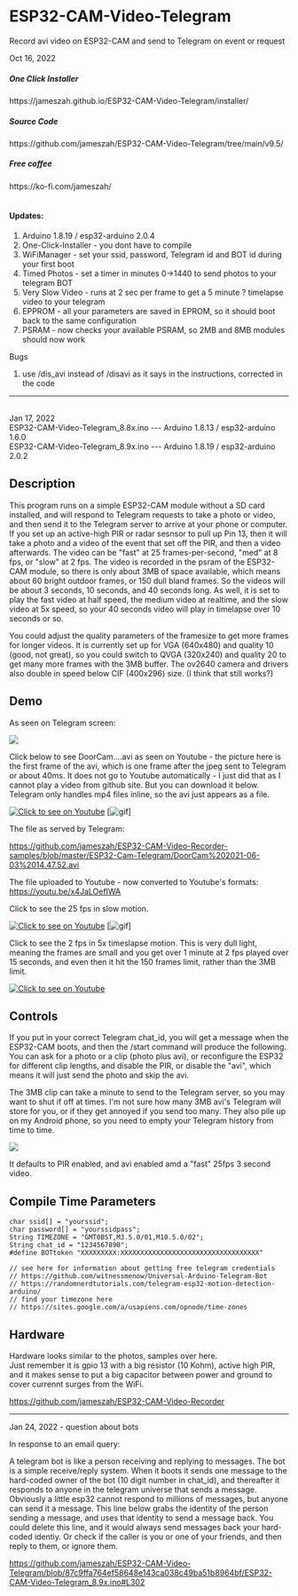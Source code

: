 # ESP32-CAM-Video-Telegram
Record avi video on ESP32-CAM and send to Telegram on event or request

Oct 16, 2022

<h5>One Click Installer</h5>
https://jameszah.github.io/ESP32-CAM-Video-Telegram/installer/
<h5>Source Code</h5>
https://github.com/jameszah/ESP32-CAM-Video-Telegram/tree/main/v9.5/
<h5>Free coffee</h5> 
https://ko-fi.com/jameszah/
<br/>
<br/>
                    
<h4>Updates:</h4>

1.  Arduino 1.8.19 / esp32-arduino 2.0.4
2.  One-Click-Installer - you dont have to compile
3.  WiFiManager - set your ssid, password, Telegram id and BOT id during your first boot
4.  Timed Photos - set a timer in minutes 0->1440 to send photos to your telegram BOT
5.  Very Slow Video - runs at 2 sec per frame to get a 5 minute ? timelapse video to your telegram
6.  EPPROM - all your parameters are saved in EPROM, so it should boot back to the same configuration
7.  PSRAM - now checks your available PSRAM, so 2MB and 8MB modules should now work

Bugs 

1. use /dis_avi instead of /disavi as it says in the instructions, corrected in the code

--------------
<br/>
Jan 17, 2022  
<br/>  
ESP32-CAM-Video-Telegram_8.8x.ino --- Arduino 1.8.13 / esp32-arduino 1.6.0    <br/>   
ESP32-CAM-Video-Telegram_8.9x.ino --- Arduino 1.8.19 / esp32-arduino 2.0.2    <br/>     


<h2> Description </h2>

This program runs on a simple ESP32-CAM module without a SD card installed, and will respond to Telegram requests to take a photo or video, and then send it to the Telegram server to arrive at your phone or computer.  If you set up an active-high PIR or radar sesnsor to pull up Pin 13, then it will take a photo and a video of the event that set off the PIR, and then a video afterwards.  The video can be "fast" at 25 frames-per-second, "med" at 8 fps, or "slow" at 2 fps.  The video is recorded in the psram of the ESP32-CAM module, so there is only about 3MB of space available, which means about 60 bright outdoor frames, or 150 dull bland frames.  So the videos will be about 3 seconds, 10 seconds, and 40 seconds long.  As well, it is set to play the fast video at half speed, the medium video at realtime, and the slow video at 5x speed, so your 40 seconds video will play in timelapse over 10 seconds or so.  

You could adjust the quality parameters of the framesize to get more frames for longer videos.  It is currently set up for VGA (640x480) and quality 10 (good, not great), so you could switch to QVGA (320x240) and quality 20 to get many more frames with the 3MB buffer.  The ov2640 camera and drivers also double in speed below CIF (400x296) size.  (I think that still works?)

<h2> Demo </h2>

As seen on Telegram screen: <br>

<img src="./magpie.jpg">

Click below to see DoorCam....avi as seen on Youtube - the picture here is the first frame of the avi, which is one frame after the jpeg sent to Telegram or about 40ms.  It does not go to Youtube automatically - I just did that as I cannot play a video from github site.  But you can download it below.  Telegram only handles mp4 files inline, so the avi just appears as a file.

[![Click to see on Youtube](http://img.youtube.com/vi/x4JaLOefIWA/hqdefault.jpg)](http://www.youtube.com/watch?v=x4JaLOefIWA "Magpie from Youtube")
[![gif](https://media.giphy.com/media/Cm9930ondKHQihs1Zi/giphy.gif)]

The file as served by Telegram:<br>

https://github.com/jameszah/ESP32-CAM-Video-Recorder-samples/blob/master/ESP32-Cam-Telegram/DoorCam%202021-06-03%2014.47.52.avi
  
The file uploaded to Youtube - now converted to Youtube's formats:  
https://youtu.be/x4JaLOefIWA

Click to see the 25 fps in slow motion.<br>

[![Click to see on Youtube](http://img.youtube.com/vi/KBXaL-kRRFI/hqdefault.jpg)](http://www.youtube.com/watch?v=KBXaL-kRRFI "Robin from Youtube")
[![gif](https://media.giphy.com/media/xbRQQ1TvP1jWQHC2JV/giphy.gif)]

Click to see the 2 fps in 5x timeslapse motion.  This is very dull light, meaning the frames are small and you get over 1 minute at 2 fps played over 15 seconds, and even then it hit the 150 frames limit, rather than the 3MB limit.<br>

[![Click to see on Youtube](http://img.youtube.com/vi/Y0s_3u5maDU/hqdefault.jpg)](http://www.youtube.com/watch?v=Y0s_3u5maDU "Dull Timelapse")


<h2> Controls </h2>


If you put in your correct Telegram chat_id, you will get a message when the ESP32-CAM boots, and then the /start command will produce the following.  
You can ask for a photo or a clip (photo plus avi), or reconfigure the ESP32 for different clip lengths, and disable the PIR, or disable the "avi", which means it will just send the photo and skip the avi.

The 3MB clip can take a minute to send to the Telegram server, so you may want to shut if off at times.  I'm not sure how many 3MB avi's Telegram will store for you, or if they get annoyed if you send too many.  They also pile up on my Android phone, so you need to empty your Telegram history from time to time.

<img src="./telegram.jpg">

It defaults to PIR enabled, and avi enabled amd a "fast" 25fps 3 second video.

<h2> Compile Time Parameters </h2>

```
char ssid[] = "yourssid";         
char password[] = "yourssidpass"; 
String TIMEZONE = "GMT0BST,M3.5.0/01,M10.5.0/02";  
String chat_id = "1234567890";
#define BOTtoken "XXXXXXXXX:XXXXXXXXXXXXXXXXXXXXXXXXXXXXXXXXXXX" 

// see here for information about getting free telegram credentials
// https://github.com/witnessmenow/Universal-Arduino-Telegram-Bot
// https://randomnerdtutorials.com/telegram-esp32-motion-detection-arduino/
// find your timezone here 
// https://sites.google.com/a/usapiens.com/opnode/time-zones  
```

<h2> Hardware </h2>

Hardware looks similar to the photos, samples over here.  
Just remember it is gpio 13 with a big resistor (10 Kohm), active high PIR, and it makes sense to put a big capacitor between power and ground to cover currennt surges from the WiFi.

https://github.com/jameszah/ESP32-CAM-Video-Recorder

---

Jan 24, 2022 - question about bots

In response to an email query:  

A telegram bot is like a person receiving and replying to messages.  The bot is a simple receive/reply system.  When it boots it sends one message to the hard-coded owner of the bot (10 digit number in chat_id), and thereafter it responds to anyone in the telegram universe that sends a message.  Obviously a little esp32 cannot respond to millions of messages, but anyone can send it a message.  This line below grabs the identity of the person sending a message, and uses that identity to send a message back.  You could delete this line, and it would always send messages back your hard-coded identiy.  Or check if the caller is you or one of your friends, and then reply to them, or ignore them.

https://github.com/jameszah/ESP32-CAM-Video-Telegram/blob/87c9ffa764ef58648e143ca038c49ba51b8964bf/ESP32-CAM-Video-Telegram_8.9x.ino#L302


